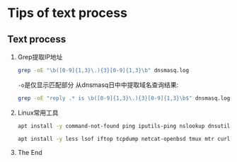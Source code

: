 # Tips of text process

## Text process

1. Grep提取IP地址

    ```bash
    grep -oE "\b([0-9]{1,3}\.){3}[0-9]{1,3}\b" dnsmasq.log
    ```

    `-o`是仅显示匹配部分
    从dnsmasq日中中提取域名查询结果:

    ```bash
    grep -oE "reply .* is \b([0-9]{1,3}\.){3}[0-9]{1,3}\b$" dnsmasq.log | awk '{print $2, $4}' |sort|uniq
    ```

2. Linux常用工具

    ```bash
    apt install -y command-not-found ping iputils-ping nslookup dnsutils traceroute procps openssh-server sudo openssh whois

    apt install -y less lsof iftop tcpdump netcat-openbsd tmux mtr curl axel nethogs iptables ipset iputils-tracepath nmap
    ```

3. The End
